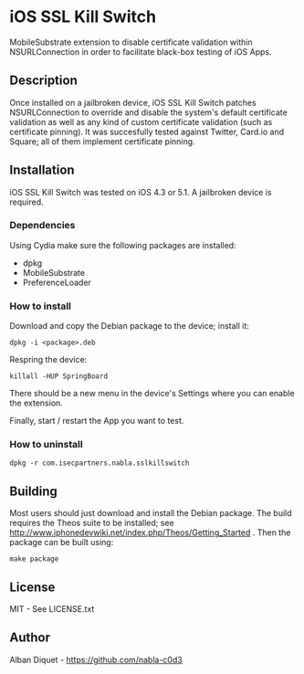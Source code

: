iOS SSL Kill Switch
===================

MobileSubstrate extension to disable certificate validation within
NSURLConnection in order to facilitate black-box testing of iOS Apps.


Description
-----------

Once installed on a jailbroken device, iOS SSL Kill Switch patches
NSURLConnection to override and disable the system's default
certificate validation as well as any kind of custom certificate
validation (such as certificate pinning). It was succesfully tested
against Twitter, Card.io and Square; all of them implement
certificate pinning.


Installation
------------

iOS SSL Kill Switch was tested on iOS 4.3 or 5.1. A jailbroken device
is required.

### Dependencies

Using Cydia make sure the following packages are installed:
- dpkg
- MobileSubstrate
- PreferenceLoader

### How to install

Download and copy the Debian package to the device; install it:  

    dpkg -i <package>.deb

Respring the device:

    killall -HUP SpringBoard

There should be a new menu in the device's Settings where you can
enable the extension.

Finally, start / restart the App you want to test.

### How to uninstall

    dpkg -r com.isecpartners.nabla.sslkillswitch


Building
--------

Most users should just download and install the Debian package.
The build requires the Theos suite to be installed; 
see http://www.iphonedevwiki.net/index.php/Theos/Getting_Started .
Then the package can be built using:

    make package


License
-------

MIT - See LICENSE.txt


Author
------

Alban Diquet - https://github.com/nabla-c0d3
